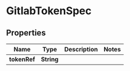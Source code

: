 # GitlabTokenSpec

## Properties
Name | Type | Description | Notes
------------ | ------------- | ------------- | -------------
**tokenRef** | **String** |  | 
